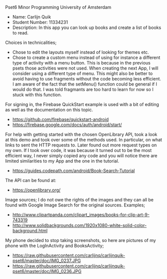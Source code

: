 Pset6 Minor Programming University of Amsterdam

- Name: Carlijn Quik 
- Student Number: 11334231 
- Description: In this app you can look up books and create a list of books to read.

Choices in technicalities;
- Chose to edit the layouts myself instead of looking for themes etc.
- Chose to create a custom menu instead of using for instance a different type of activity with a menu button. This is because in the previous psets those activities were not used. When creating the next App, I will consider using a different type of menu. This might also be better to avoid having to use fragments without the code becoming less efficient. I am aware of the fact that the setMenu() function could be general if I would do that. I was told fragmants are too hard to learn for now so I stuck with this function.

For signing in, the Firebase QuickStart example is used with a bit of editing as well as the documentation on this topic.
- https://github.com/firebase/quickstart-android
- https://firebase.google.com/docs/auth/android/start/

For help with getting started with the chosen OpenLibrary API, took a look at this demo and took over some of the methods used. In particular, on what links to sent the HTTP requests to. Later found out more request types on my own. If I took over code, it was because it turned out to be the most efficient way, I never simply copied any code and you will notice there are limited similarities to my App and the one in the tutorial.
- https://guides.codepath.com/android/Book-Search-Tutorial

The API can be found at:
- https://openlibrary.org/

Image sources;
I do not owe the rights of the images and they can all be found with Google Image Search for the original sources. Examples;
- http://www.clipartpanda.com/clipart_images/books-for-clip-art-9-743319
- http://www.solidbackgrounds.com/1920x1080-white-solid-color-background.html

My phone decided to stop taking screenshots, so here are pictures of my phone with the LogInActivity and BooksActivity;

- https://raw.githubusercontent.com/carlijnq/carlijnquik-pset6/master/doc/IMG_0237.JPG
- https://raw.githubusercontent.com/carlijnq/carlijnquik-pset6/master/doc/IMG_0236.JPG
